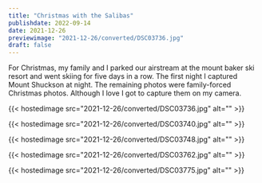```yaml
---
title: "Christmas with the Salibas"
publishdate: 2022-09-14
date: 2021-12-26
previewimage: "2021-12-26/converted/DSC03736.jpg"
draft: false
---
```


For Christmas, my family and I parked our airstream at the mount baker ski resort and went skiing for five days in a row.  The first night I captured Mount Shuckson at night.  The remaining photos were family-forced Christmas photos.  Although I love I got to capture them on my camera.

{{< hostedimage src="2021-12-26/converted/DSC03736.jpg" alt="" >}}

{{< hostedimage src="2021-12-26/converted/DSC03740.jpg" alt="" >}}

{{< hostedimage src="2021-12-26/converted/DSC03748.jpg" alt="" >}}

{{< hostedimage src="2021-12-26/converted/DSC03762.jpg" alt="" >}}

{{< hostedimage src="2021-12-26/converted/DSC03775.jpg" alt="" >}}
